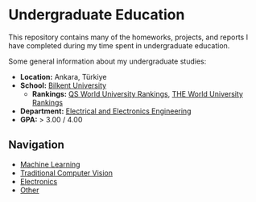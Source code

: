 # Undergraduate Education

This repository contains many of the homeworks, projects, and reports I have completed during my time spent in undergraduate education.

Some general information about my undergraduate studies:

- **Location:** Ankara, Türkiye
- **School:** [Bilkent University](https://w3.bilkent.edu.tr/bilkent/)
    - **Rankings:** [QS World University Rankings](https://www.topuniversities.com/universities/bilkent-university), [THE World University Rankings](https://www.timeshighereducation.com/world-university-rankings/bilkent-university)
- **Department:** [Electrical and Electronics Engineering](https://ee.bilkent.edu.tr/en/)
- **GPA:** > 3.00 / 4.00

## Navigation
- [Machine Learning](/machine-learning)
- [Traditional Computer Vision](/traditional-computer-vision)
- [Electronics](/electronics)
- [Other](/other)
